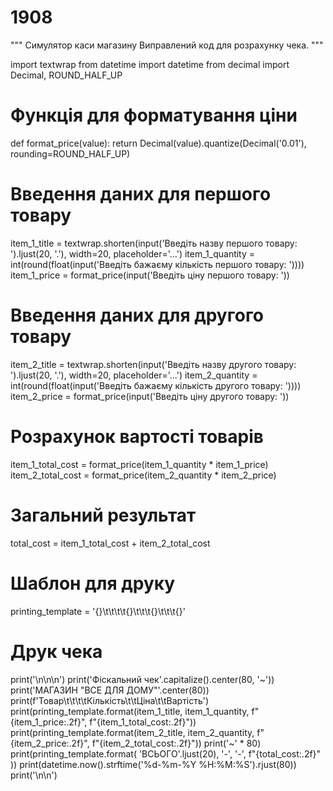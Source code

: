# 1908
"""
Симулятор каси магазину
Виправлений код для розрахунку чека.
"""

import textwrap
from datetime import datetime
from decimal import Decimal, ROUND_HALF_UP

# Функція для форматування ціни
def format_price(value):
    return Decimal(value).quantize(Decimal('0.01'), rounding=ROUND_HALF_UP)

# Введення даних для першого товару
item_1_title = textwrap.shorten(input('Введіть назву першого товару: ').ljust(20, '.'), width=20, placeholder='...')
item_1_quantity = int(round(float(input('Введіть бажаєму кількість першого товару: '))))
item_1_price = format_price(input('Введіть ціну першого товару: '))

# Введення даних для другого товару
item_2_title = textwrap.shorten(input('Введіть назву другого товару: ').ljust(20, '.'), width=20, placeholder='...')
item_2_quantity = int(round(float(input('Введіть бажаєму кількість другого товару: '))))
item_2_price = format_price(input('Введіть ціну другого товару: '))

# Розрахунок вартості товарів
item_1_total_cost = format_price(item_1_quantity * item_1_price)
item_2_total_cost = format_price(item_2_quantity * item_2_price)

# Загальний результат
total_cost = item_1_total_cost + item_2_total_cost

# Шаблон для друку
printing_template = '{}\t\t\t\t{}\t\t\t{}\t\t\t{}'

# Друк чека
print('\n\n\n')
print('Фіскальний чек'.capitalize().center(80, '~'))
print('МАГАЗИН "ВСЕ ДЛЯ ДОМУ"'.center(80))
print(f'Товар\t\t\t\tКількість\t\tЦіна\t\tВартість')
print(printing_template.format(item_1_title, item_1_quantity, f"{item_1_price:.2f}", f"{item_1_total_cost:.2f}"))
print(printing_template.format(item_2_title, item_2_quantity, f"{item_2_price:.2f}", f"{item_2_total_cost:.2f}"))
print('~' * 80)
print(printing_template.format(
    'ВСЬОГО'.ljust(20),
    '-',
    '-',
    f"{total_cost:.2f}"
))
print(datetime.now().strftime('%d-%m-%Y %H:%M:%S').rjust(80))
print('\n\n')

